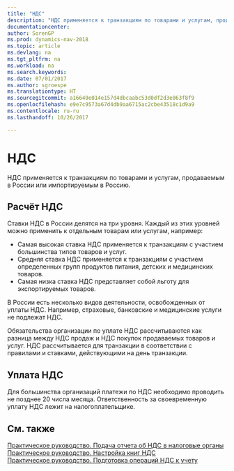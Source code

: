 ```yaml
---
title: "НДС"
description: "НДС применяется к транзакциям по товарами и услугам, продаваемым в России или импортируемым в Россию."
documentationcenter: 
author: SorenGP
ms.prod: dynamics-nav-2018
ms.topic: article
ms.devlang: na
ms.tgt_pltfrm: na
ms.workload: na
ms.search.keywords: 
ms.date: 07/01/2017
ms.author: sgroespe
ms.translationtype: HT
ms.sourcegitcommit: a16640e014e157d4dbcaabc53d0df2d3e063f8f9
ms.openlocfilehash: e9e7c9573a67d4db9aa6715ac2cbe43518c1d9a9
ms.contentlocale: ru-ru
ms.lasthandoff: 10/26/2017

---
```

# <a name="vat"></a>НДС
НДС применяется к транзакциям по товарами и услугам, продаваемым в России или импортируемым в Россию.  

## <a name="vat-calculation"></a>Расчёт НДС  
Ставки НДС в России делятся на три уровня. Каждый из этих уровней можно применить к отдельным товарам или услугам, например:  

- Самая высокая ставка НДС применяется к транзакциям с участием большинства типов товаров и услуг.  
- Средняя ставка НДС применяется к транзакциям с участием определенных групп продуктов питания, детских и медицинских товаров.  
- Самая низка ставка НДС представляет собой льготу для экспортируемых товаров.  

В России есть несколько видов деятельности, освобожденных от уплаты НДС. Например, страховые, банковские и медицинские услуги не подлежат НДС.  

Обязательства организации по уплате НДС рассчитываются как разница между НДС продаж и НДС покупок продаваемых товаров и услуг. НДС рассчитывается для транзакции в соответствии с правилами и ставками, действующими на день транзакции.  

## <a name="vat-payment"></a>Уплата НДС  
Для большинства организаций платежи по НДС необходимо проводить не позднее 20 числа месяца. Ответственность за своевременную уплату НДС лежит на налогоплательщике.  

## <a name="see-also"></a>См. также  
[Практическое руководство. Подача отчета об НДС в налоговые органы](../../finance-how-report-vat.md)   
 [Практическое руководство. Настройка книг НДС](how-to-set-up-vat-ledgers.md)   
 [Практическое руководство. Подготовка операций НДС к учету](how-to-prepare-vat-entries-for-posting.md)

